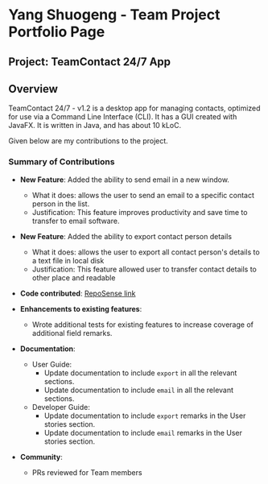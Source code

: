 # Yang Shuogeng - Team Project Portfolio Page

## Project: TeamContact 24/7 App

## Overview

TeamContact 24/7 - v1.2 is a desktop app for managing contacts, optimized for use via a Command Line Interface (CLI). It has a GUI created with JavaFX. It is written in Java, and has about 10 kLoC.

Given below are my contributions to the project.

### Summary of Contributions

* **New Feature**: Added the ability to send email in a new window. 
    * What it does: allows the user to send an email to a specific contact person in the list.
    * Justification: This feature improves productivity and save time to transfer to email software.

* **New Feature**: Added the ability to export contact person details
    * What it does: allows the user to export all contact person's details to a text file in local disk
    * Justification: This feature allowed user to transfer contact details to other place and readable

* **Code contributed**: [RepoSense link]()

* **Enhancements to existing features**:
    * Wrote additional tests for existing features to increase coverage of additional field remarks.

* **Documentation**:
    * User Guide:
        * Update documentation to include `export` in all the relevant sections.
        * Update documentation to include `email` in all the relevant sections.
    * Developer Guide:
        * Update documentation to include `export` remarks in the User stories section.
        * Update documentation to include `email` remarks in the User stories section.

* **Community**:
    * PRs reviewed for Team members

